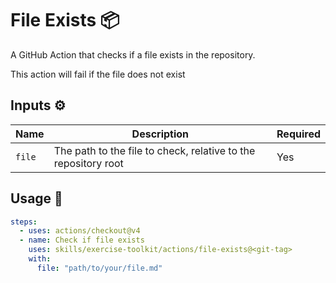 # File Exists :package:

A GitHub Action that checks if a file exists in the repository.

This action will fail if the file does not exist

## Inputs ⚙️

| Name   | Description                                                    | Required |
| ------ | -------------------------------------------------------------- | -------- |
| `file` | The path to the file to check, relative to the repository root | Yes      |

## Usage 🚀

```yaml
steps:
  - uses: actions/checkout@v4
  - name: Check if file exists
    uses: skills/exercise-toolkit/actions/file-exists@<git-tag>
    with:
      file: "path/to/your/file.md"
```
